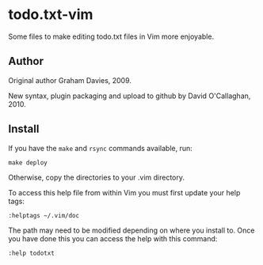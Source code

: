 todo.txt-vim
=============

Some files to make editing todo.txt files in Vim more enjoyable.

Author
-------

Original author Graham Davies, 2009.

New syntax, plugin packaging and upload to github by David O'Callaghan, 2010.

Install
--------

If you have the `make` and `rsync` commands available, run:

    make deploy

Otherwise, copy the directories to your .vim directory.

To access this help file from within Vim you must first update your help
tags:

    :helptags ~/.vim/doc

The path may need to be modified depending on where you install to. Once
you have done this you can access the help with this command:

    :help todotxt

